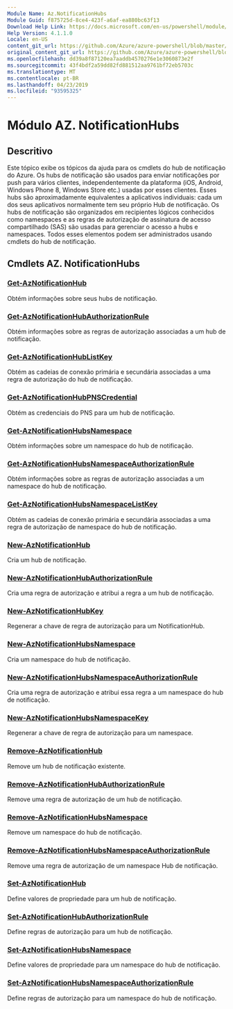 ```yaml
---
Module Name: Az.NotificationHubs
Module Guid: f875725d-8ce4-423f-a6af-ea880bc63f13
Download Help Link: https://docs.microsoft.com/en-us/powershell/module/az.notificationhubs
Help Version: 4.1.1.0
Locale: en-US
content_git_url: https://github.com/Azure/azure-powershell/blob/master/src/NotificationHubs/NotificationHubs/help/Az.NotificationHubs.md
original_content_git_url: https://github.com/Azure/azure-powershell/blob/master/src/NotificationHubs/NotificationHubs/help/Az.NotificationHubs.md
ms.openlocfilehash: dd39a8f87120ea7aaddb4570276e1e3060873e2f
ms.sourcegitcommit: 43f4bdf2a59dd82fd881512aa9761bf72eb5703c
ms.translationtype: MT
ms.contentlocale: pt-BR
ms.lasthandoff: 04/23/2019
ms.locfileid: "93595325"
---
```

# Módulo AZ. NotificationHubs
## Descritivo
Este tópico exibe os tópicos da ajuda para os cmdlets do hub de notificação do Azure. Os hubs de notificação são usados para enviar notificações por push para vários clientes, independentemente da plataforma (iOS, Android, Windows Phone 8, Windows Store etc.) usadas por esses clientes. Esses hubs são aproximadamente equivalentes a aplicativos individuais: cada um dos seus aplicativos normalmente tem seu próprio Hub de notificação. Os hubs de notificação são organizados em recipientes lógicos conhecidos como namespaces e as regras de autorização de assinatura de acesso compartilhado (SAS) são usadas para gerenciar o acesso a hubs e namespaces. Todos esses elementos podem ser administrados usando cmdlets do hub de notificação.

## Cmdlets AZ. NotificationHubs
### [Get-AzNotificationHub](Get-AzNotificationHub.md)
Obtém informações sobre seus hubs de notificação.

### [Get-AzNotificationHubAuthorizationRule](Get-AzNotificationHubAuthorizationRule.md)
Obtém informações sobre as regras de autorização associadas a um hub de notificação.

### [Get-AzNotificationHubListKey](Get-AzNotificationHubListKey.md)
Obtém as cadeias de conexão primária e secundária associadas a uma regra de autorização do hub de notificação.

### [Get-AzNotificationHubPNSCredential](Get-AzNotificationHubPNSCredential.md)
Obtém as credenciais do PNS para um hub de notificação.

### [Get-AzNotificationHubsNamespace](Get-AzNotificationHubsNamespace.md)
Obtém informações sobre um namespace do hub de notificação.

### [Get-AzNotificationHubsNamespaceAuthorizationRule](Get-AzNotificationHubsNamespaceAuthorizationRule.md)
Obtém informações sobre as regras de autorização associadas a um namespace do hub de notificação.

### [Get-AzNotificationHubsNamespaceListKey](Get-AzNotificationHubsNamespaceListKey.md)
Obtém as cadeias de conexão primária e secundária associadas a uma regra de autorização de namespace do hub de notificação.

### [New-AzNotificationHub](New-AzNotificationHub.md)
Cria um hub de notificação.

### [New-AzNotificationHubAuthorizationRule](New-AzNotificationHubAuthorizationRule.md)
Cria uma regra de autorização e atribui a regra a um hub de notificação.

### [New-AzNotificationHubKey](New-AzNotificationHubKey.md)
Regenerar a chave de regra de autorização para um NotificationHub.

### [New-AzNotificationHubsNamespace](New-AzNotificationHubsNamespace.md)
Cria um namespace do hub de notificação.

### [New-AzNotificationHubsNamespaceAuthorizationRule](New-AzNotificationHubsNamespaceAuthorizationRule.md)
Cria uma regra de autorização e atribui essa regra a um namespace do hub de notificação.

### [New-AzNotificationHubsNamespaceKey](New-AzNotificationHubsNamespaceKey.md)
Regenerar a chave de regra de autorização para um namespace.

### [Remove-AzNotificationHub](Remove-AzNotificationHub.md)
Remove um hub de notificação existente.

### [Remove-AzNotificationHubAuthorizationRule](Remove-AzNotificationHubAuthorizationRule.md)
Remove uma regra de autorização de um hub de notificação.

### [Remove-AzNotificationHubsNamespace](Remove-AzNotificationHubsNamespace.md)
Remove um namespace do hub de notificação.

### [Remove-AzNotificationHubsNamespaceAuthorizationRule](Remove-AzNotificationHubsNamespaceAuthorizationRule.md)
Remove uma regra de autorização de um namespace Hub de notificação.

### [Set-AzNotificationHub](Set-AzNotificationHub.md)
Define valores de propriedade para um hub de notificação.

### [Set-AzNotificationHubAuthorizationRule](Set-AzNotificationHubAuthorizationRule.md)
Define regras de autorização para um hub de notificação.

### [Set-AzNotificationHubsNamespace](Set-AzNotificationHubsNamespace.md)
Define valores de propriedade para um namespace do hub de notificação.

### [Set-AzNotificationHubsNamespaceAuthorizationRule](Set-AzNotificationHubsNamespaceAuthorizationRule.md)
Define regras de autorização para um namespace do hub de notificação.

